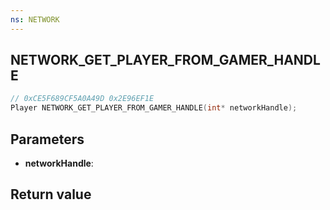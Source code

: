 ```yaml
---
ns: NETWORK
---
```

## NETWORK_GET_PLAYER_FROM_GAMER_HANDLE

```c
// 0xCE5F689CF5A0A49D 0x2E96EF1E
Player NETWORK_GET_PLAYER_FROM_GAMER_HANDLE(int* networkHandle);
```


## Parameters
* **networkHandle**: 

## Return value

